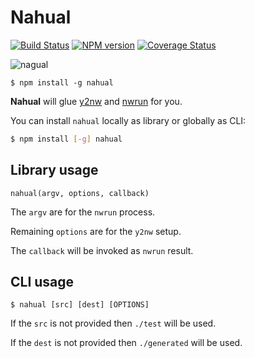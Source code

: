# Nahual

[![Build Status](https://travis-ci.org/pateketrueke/nahual.png?branch=master)](https://travis-ci.org/pateketrueke/nahual) [![NPM version](https://badge.fury.io/js/nahual.png)](http://badge.fury.io/js/nahual) [![Coverage Status](https://coveralls.io/repos/pateketrueke/nahual/badge.png?branch=master)](https://coveralls.io/r/pateketrueke/nahual?branch=master)

![nagual](https://dl.dropboxusercontent.com/u/2726997/img/nagual.jpg)

```
$ npm install -g nahual
```

**Nahual** will glue [y2nw](https://github.com/gextech/y2nw) and [nwrun](https://github.com/gextech/nwrun) for you.

You can install `nahual` locally as library or globally as CLI:

```bash
$ npm install [-g] nahual
```

## Library usage

`nahual(argv, options, callback)`

The `argv` are for the `nwrun` process.

Remaining `options` are for the `y2nw` setup.

The `callback` will be invoked as `nwrun` result.

## CLI usage

`$ nahual [src] [dest] [OPTIONS]`

If the `src` is not provided then `./test` will be used.

If the `dest` is not provided then `./generated` will be used.
